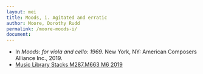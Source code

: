 ```yaml
---
layout: mei
title: Moods, i. Agitated and erratic
author: Moore, Dorothy Rudd
permalink: /moore-moods-i/
document:
---
```


- In *Moods: for viola and cello: 1969.* New York, NY: American Composers Alliance Inc., 2019.
- <a href="https://tufts-primo.hosted.exlibrisgroup.com/permalink/f/bnf7qa/01TUN_ALMA21231378350003851" target="_blank">Music Library Stacks M287.M663 M6 2019</a>
